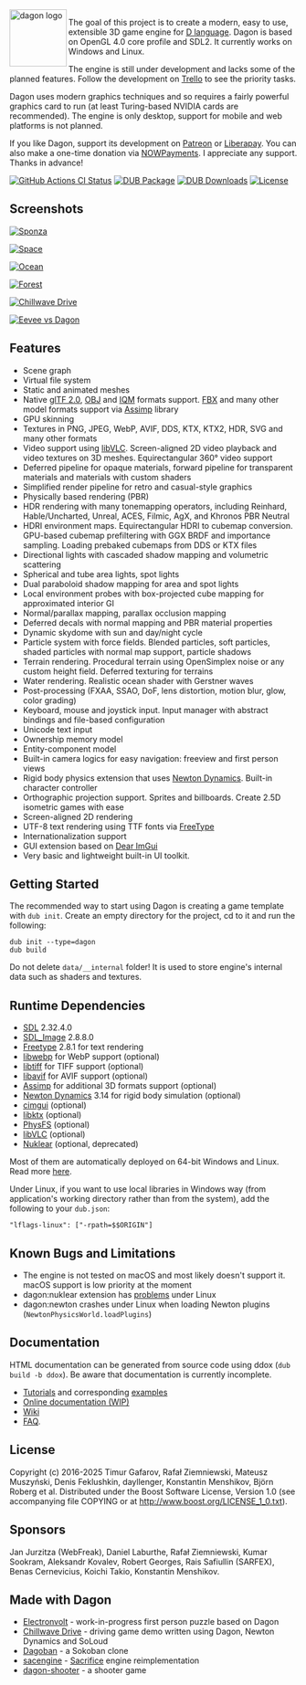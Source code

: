 <img align="left" alt="dagon logo" src="https://github.com/gecko0307/dagon/raw/master/logo/dagon-logo-320.png" width="100" style="vertical-align:top" />

The goal of this project is to create a modern, easy to use, extensible 3D game engine for [D language](https://dlang.org/). Dagon is based on OpenGL 4.0 core profile and SDL2. It currently works on Windows and Linux.

The engine is still under development and lacks some of the planned features. Follow the development on [Trello](https://trello.com/b/4sDgRjZI/dagon-development-board) to see the priority tasks.

Dagon uses modern graphics techniques and so requires a fairly powerful graphics card to run (at least Turing-based NVIDIA cards are recommended). The engine is only desktop, support for mobile and web platforms is not planned.

If you like Dagon, support its development on [Patreon](https://www.patreon.com/gecko0307) or [Liberapay](https://liberapay.com/gecko0307). You can also make a one-time donation via [NOWPayments](https://nowpayments.io/donation/gecko0307). I appreciate any support. Thanks in advance!

[![GitHub Actions CI Status](https://github.com/gecko0307/dagon/workflows/CI/badge.svg)](https://github.com/gecko0307/dagon/actions?query=workflow%3ACI)
[![DUB Package](https://img.shields.io/dub/v/dagon.svg)](https://code.dlang.org/packages/dagon)
[![DUB Downloads](https://img.shields.io/dub/dt/dagon.svg)](https://code.dlang.org/packages/dagon)
[![License](http://img.shields.io/badge/license-boost-blue.svg)](http://www.boost.org/LICENSE_1_0.txt)

Screenshots
-----------
[![Sponza](https://blog.pixperfect.online/wp-content/uploads/2025/05/sponza.jpg)](https://blog.pixperfect.online/wp-content/uploads/2025/05/sponza.jpg)

[![Space](https://blog.pixperfect.online/wp-content/uploads/2025/05/space.jpg)](https://blog.pixperfect.online/wp-content/uploads/2025/05/space.jpg)

[![Ocean](https://blog.pixperfect.online/wp-content/uploads/2025/08/ocean5.jpg)](https://blog.pixperfect.online/wp-content/uploads/2025/08/ocean5.jpg)

[![Forest](https://blog.pixperfect.online/wp-content/uploads/2025/05/forest.jpg)](https://blog.pixperfect.online/wp-content/uploads/2025/05/forest.jpg)

[![Chillwave Drive](https://blog.pixperfect.online/wp-content/uploads/2025/05/chillwave-drive.jpg)](https://blog.pixperfect.online/wp-content/uploads/2025/05/chillwave-drive.jpg)

[![Eevee vs Dagon](https://blog.pixperfect.online/wp-content/uploads/2025/05/eevee_vs_dagon.jpg)](https://blog.pixperfect.online/wp-content/uploads/2025/05/eevee_vs_dagon.jpg)

Features
--------
* Scene graph
* Virtual file system
* Static and animated meshes
* Native [glTF 2.0](https://www.khronos.org/gltf/), [OBJ](https://en.wikipedia.org/wiki/Wavefront_.obj_file) and [IQM](https://github.com/lsalzman/iqm) formats support. [FBX](https://en.wikipedia.org/wiki/FBX) and many other model formats support via [Assimp](https://github.com/assimp/assimp) library
* GPU skinning
* Textures in PNG, JPEG, WebP, AVIF, DDS, KTX, KTX2, HDR, SVG and many other formats
* Video support using [libVLC](https://www.videolan.org/vlc/libvlc.html). Screen-aligned 2D video playback and video textures on 3D meshes. Equirectangular 360° video support
* Deferred pipeline for opaque materials, forward pipeline for transparent materials and materials with custom shaders
* Simplified render pipeline for retro and casual-style graphics
* Physically based rendering (PBR)
* HDR rendering with many tonemapping operators, including Reinhard, Hable/Uncharted, Unreal, ACES, Filmic, AgX, and Khronos PBR Neutral
* HDRI environment maps. Equirectangular HDRI to cubemap conversion. GPU-based cubemap prefiltering with GGX BRDF and importance sampling. Loading prebaked cubemaps from DDS or KTX files
* Directional lights with cascaded shadow mapping and volumetric scattering
* Spherical and tube area lights, spot lights
* Dual paraboloid shadow mapping for area and spot lights
* Local environment probes with box-projected cube mapping for approximated interior GI
* Normal/parallax mapping, parallax occlusion mapping
* Deferred decals with normal mapping and PBR material properties
* Dynamic skydome with sun and day/night cycle
* Particle system with force fields. Blended particles, soft particles, shaded particles with normal map support, particle shadows
* Terrain rendering. Procedural terrain using OpenSimplex noise or any custom height field. Deferred texturing for terrains
* Water rendering. Realistic ocean shader with Gerstner waves
* Post-processing (FXAA, SSAO, DoF, lens distortion, motion blur, glow, color grading)
* Keyboard, mouse and joystick input. Input manager with abstract bindings and file-based configuration
* Unicode text input
* Ownership memory model
* Entity-component model
* Built-in camera logics for easy navigation: freeview and first person views
* Rigid body physics extension that uses [Newton Dynamics](http://newtondynamics.com). Built-in character controller
* Orthographic projection support. Sprites and billboards. Create 2.5D isometric games with ease
* Screen-aligned 2D rendering
* UTF-8 text rendering using TTF fonts via [FreeType](https://freetype.org/)
* Internationalization support
* GUI extension based on [Dear ImGui](https://github.com/ocornut/imgui)
* Very basic and lightweight built-in UI toolkit.

Getting Started
---------------
The recommended way to start using Dagon is creating a game template with `dub init`. Create an empty directory for the project, cd to it and run the following:
```
dub init --type=dagon
dub build
```

Do not delete `data/__internal` folder! It is used to store engine's internal data such as shaders and textures.

Runtime Dependencies
--------------------
* [SDL](https://www.libsdl.org) 2.32.4.0
* [SDL_Image](https://github.com/libsdl-org/SDL_image) 2.8.8.0
* [Freetype](https://www.freetype.org) 2.8.1 for text rendering
* [libwebp](https://chromium.googlesource.com/webm/libwebp) for WebP support (optional)
* [libtiff](https://libtiff.gitlab.io/libtiff/) for TIFF support (optional)
* [libavif](https://github.com/AOMediaCodec/libavif) for AVIF support (optional)
* [Assimp](https://github.com/assimp/assimp) for additional 3D formats support (optional)
* [Newton Dynamics](https://github.com/MADEAPPS/newton-dynamics) 3.14 for rigid body simulation (optional)
* [cimgui](https://github.com/cimgui/cimgui) (optional)
* [libktx](https://github.com/KhronosGroup/KTX-Software) (optional)
* [PhysFS](https://github.com/icculus/physfs) (optional)
* [libVLC](https://www.videolan.org/vlc/libvlc.html) (optional)
* [Nuklear](https://github.com/Immediate-Mode-UI/Nuklear) (optional, deprecated)

Most of them are automatically deployed on 64-bit Windows and Linux. Read more [here](https://github.com/gecko0307/dagon/blob/master/doc/Runtime%20Dependencies.md).

Under Linux, if you want to use local libraries in Windows way (from application's working directory rather than from the system), add the following to your `dub.json`:

```
"lflags-linux": ["-rpath=$$ORIGIN"]
```

Known Bugs and Limitations
--------------------------
* The engine is not tested on macOS and most likely doesn't support it. macOS support is low priority at the moment
* dagon:nuklear extension has [problems](https://github.com/gecko0307/dagon/issues/89) under Linux
* dagon:newton crashes under Linux when loading Newton plugins (`NewtonPhysicsWorld.loadPlugins`)

Documentation
-------------
HTML documentation can be generated from source code using ddox (`dub build -b ddox`). Be aware that documentation is currently incomplete.

* [Tutorials](https://gecko0307.github.io/dagon/?p=tutorials) and corresponding [examples](https://github.com/gecko0307/dagon-tutorials)
* [Online documentation (WIP)](https://gecko0307.github.io/dagon/doc/dagon.html)
* [Wiki](https://github.com/gecko0307/dagon/wiki)
* [FAQ](https://github.com/gecko0307/dagon/wiki/FAQ).

License
-------
Copyright (c) 2016-2025 Timur Gafarov, Rafał Ziemniewski, Mateusz Muszyński, Denis Feklushkin, dayllenger, Konstantin Menshikov, Björn Roberg et al. Distributed under the Boost Software License, Version 1.0 (see accompanying file COPYING or at http://www.boost.org/LICENSE_1_0.txt).

Sponsors
--------
Jan Jurzitza (WebFreak), Daniel Laburthe, Rafał Ziemniewski, Kumar Sookram, Aleksandr Kovalev, Robert Georges, Rais Safiullin (SARFEX), Benas Cernevicius, Koichi Takio, Konstantin Menshikov.

Made with Dagon
---------------
* [Electronvolt](https://github.com/gecko0307/electronvolt) - work-in-progress first person puzzle based on Dagon
* [Chillwave Drive](https://github.com/gecko0307/chillwavedrive) - driving game demo written using Dagon, Newton Dynamics and SoLoud
* [Dagoban](https://github.com/Timu5/dagoban) - a Sokoban clone
* [sacengine](https://github.com/tg-2/sacengine) - [Sacrifice](https://en.wikipedia.org/wiki/Sacrifice_(video_game)) engine reimplementation
* [dagon-shooter](https://github.com/aferust/dagon-shooter) - a shooter game
